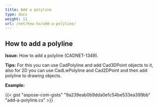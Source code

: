 ```yaml
---
title: Add a polyline
type: docs
weight: 11
url: /net/how-to/add-a-polyline/
---
```


## **How to add a polyline**

**Issue:** How to add a polyline (CADNET-1349).

**Tips:** For this you can use CadPolyline and add Cad3DPoint objects to it, also for 2D you can use CadLwPolyline and Cad2DPoint and then add polyline to drawing objects.

**Example:**

{{< gist "aspose-com-gists" "9a239eab0b9dda0e1c54be533ea399bb" "add-a-polyline.cs" >}}